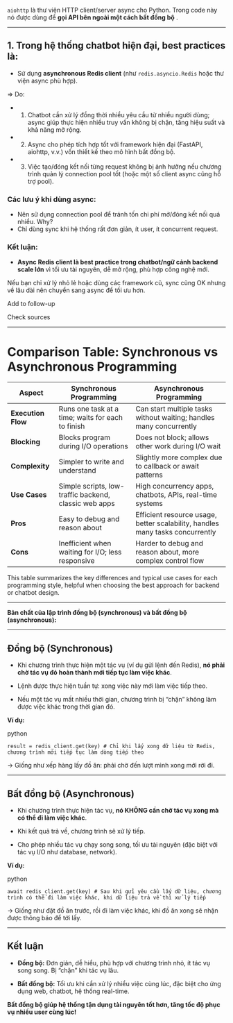 `aiohttp` là thư viện HTTP client/server async cho Python. Trong code này nó được dùng để  **gọi API bên ngoài một cách bất đồng bộ** .

---

## 1. **Trong hệ thống chatbot hiện đại, best practices là:**

- Sử dụng **asynchronous Redis client** (như `redis.asyncio.Redis` hoặc thư viện async phù hợp).
    

=> Do: 
- 1. Chatbot cần xử lý đồng thời nhiều yêu cầu từ nhiều người dùng; async giúp thực hiện nhiều truy vấn không bị chặn, tăng hiệu suất và khả năng mở rộng.
    
- 2. Async cho phép tích hợp tốt với framework hiện đại (FastAPI, aiohttp, v.v.) vốn thiết kế theo mô hình bất đồng bộ.
    
- 3. Việc tạo/đóng kết nối từng request không bị ảnh hưởng nếu chương trình quản lý connection pool tốt (hoặc một số client async cũng hỗ trợ pool).
    

### **Các lưu ý khi dùng async:**

- Nên sử dụng connection pool để tránh tốn chi phí mở/đóng kết nối quá nhiều.
Why? 
- Chỉ dùng sync khi hệ thống rất đơn giản, ít user, ít concurrent request.
    

### **Kết luận:**

- **Async Redis client là best practice trong chatbot/ngữ cảnh backend scale lớn** vì tối ưu tài nguyên, dễ mở rộng, phù hợp công nghệ mới.
    

Nếu bạn chỉ xử lý nhỏ lẻ hoặc dùng các framework cũ, sync cũng OK nhưng về lâu dài nên chuyển sang async để tối ưu hơn.

Add to follow-up

Check sources

---
# Comparison Table: Synchronous vs Asynchronous Programming

|Aspect|Synchronous Programming|Asynchronous Programming|
|---|---|---|
|**Execution Flow**|Runs one task at a time; waits for each to finish|Can start multiple tasks without waiting; handles many concurrently|
|**Blocking**|Blocks program during I/O operations|Does not block; allows other work during I/O wait|
|**Complexity**|Simpler to write and understand|Slightly more complex due to callback or await patterns|
|**Use Cases**|Simple scripts, low-traffic backend, classic web apps|High concurrency apps, chatbots, APIs, real-time systems|
|**Pros**|Easy to debug and reason about|Efficient resource usage, better scalability, handles many tasks concurrently|
|**Cons**|Inefficient when waiting for I/O; less responsive|Harder to debug and reason about, more complex control flow|

This table summarizes the key differences and typical use cases for each programming style, helpful when choosing the best approach for backend or chatbot design.

---
**Bản chất của lập trình đồng bộ (synchronous) và bất đồng bộ (asynchronous):**

---

## **Đồng bộ (Synchronous)**

- Khi chương trình thực hiện một tác vụ (ví dụ gửi lệnh đến Redis), **nó phải chờ tác vụ đó hoàn thành mới tiếp tục làm việc khác**.
    
- Lệnh được thực hiện tuần tự: xong việc này mới làm việc tiếp theo.
    
- Nếu một tác vụ mất nhiều thời gian, chương trình bị “chặn” không làm được việc khác trong thời gian đó.
    

**Ví dụ:**

python

`result = redis_client.get(key) # Chỉ khi lấy xong dữ liệu từ Redis, chương trình mới tiếp tục làm dòng tiếp theo`

→ Giống như xếp hàng lấy đồ ăn: phải chờ đến lượt mình xong mới rời đi.

---

## **Bất đồng bộ (Asynchronous)**

- Khi chương trình thực hiện tác vụ, **nó KHÔNG cần chờ tác vụ xong mà có thể đi làm việc khác**.
    
- Khi kết quả trả về, chương trình sẽ xử lý tiếp.
    
- Cho phép nhiều tác vụ chạy song song, tối ưu tài nguyên (đặc biệt với tác vụ I/O như database, network).
    

**Ví dụ:**

python

`await redis_client.get(key) # Sau khi gửi yêu cầu lấy dữ liệu, chương trình có thể đi làm việc khác, khi dữ liệu trả về thì xử lý tiếp`

→ Giống như đặt đồ ăn trước, rồi đi làm việc khác, khi đồ ăn xong sẽ nhận được thông báo để tới lấy.

---

## **Kết luận**

- **Đồng bộ:** Đơn giản, dễ hiểu, phù hợp với chương trình nhỏ, ít tác vụ song song. Bị “chặn” khi tác vụ lâu.
    
- **Bất đồng bộ:** Tối ưu khi cần xử lý nhiều việc cùng lúc, đặc biệt cho ứng dụng web, chatbot, hệ thống real-time.
    

**Bất đồng bộ giúp hệ thống tận dụng tài nguyên tốt hơn, tăng tốc độ phục vụ nhiều user cùng lúc!**